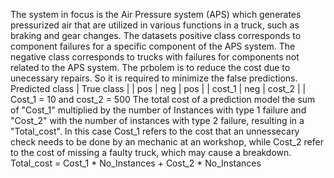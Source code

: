 The system in focus is the Air Pressure system (APS) which generates pressurized air that are utilized in various functions in a truck,
such as braking and gear changes. The datasets positive class corresponds to component failures for a specific component of the
APS system. The negative class corresponds to trucks with failures for components not related to the APS system.
The prbolem is to reduce the cost due to unecessary repairs. So it is required to minimize the false predictions.
Predicted class | True class | | pos | neg |
pos | | cost_1 |
neg | cost_2 | |
Cost_1 = 10 and cost_2 = 500
The total cost of a prediction model the sum of "Cost_1" multiplied by the number of Instances with type 1 failure and "Cost_2" with
the number of instances with type 2 failure, resulting in a "Total_cost". In this case Cost_1 refers to the cost that an unnessecary
check needs to be done by an mechanic at an workshop, while Cost_2 refer to the cost of missing a faulty truck, which may cause a
breakdown. Total_cost = Cost_1 * No_Instances + Cost_2 * No_Instances
